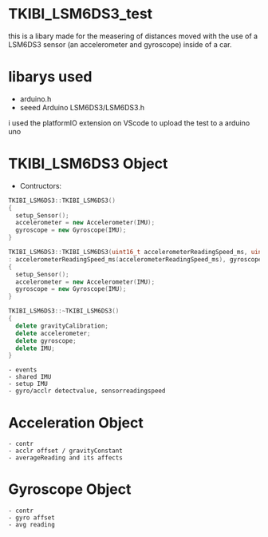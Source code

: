 # TKIBI_LSM6DS3_test
this is a libary made for the measering of distances moved with the use of a LSM6DS3 sensor (an accelerometer and gyroscope) inside of a car.

# libarys used

- arduino.h
- seeed Arduino LSM6DS3/LSM6DS3.h

i used the platformIO extension on VScode to upload the test to a arduino uno 

# TKIBI_LSM6DS3 Object
- Contructors:
```cpp
TKIBI_LSM6DS3::TKIBI_LSM6DS3()
{
  setup_Sensor();
  accelerometer = new Accelerometer(IMU);
  gyroscope = new Gyroscope(IMU);
}

TKIBI_LSM6DS3::TKIBI_LSM6DS3(uint16_t accelerometerReadingSpeed_ms, uint16_t gyroscopeReadingSpeed_ms)
: accelerometerReadingSpeed_ms(accelerometerReadingSpeed_ms), gyroscopeReadingSpeed_ms(gyroscopeReadingSpeed_ms)
{
  setup_Sensor();
  accelerometer = new Accelerometer(IMU);
  gyroscope = new Gyroscope(IMU);
}

TKIBI_LSM6DS3::~TKIBI_LSM6DS3()
{
  delete gravityCalibration;
  delete accelerometer;
  delete gyroscope;
  delete IMU; 
}
```
	- events
	- shared IMU
	- setup IMU
	- gyro/acclr detectvalue, sensorreadingspeed

# Acceleration Object
	- contr
	- acclr offset / gravityConstant
	- averageReading and its affects

# Gyroscope Object
	- contr
	- gyro affset
	- avg reading
